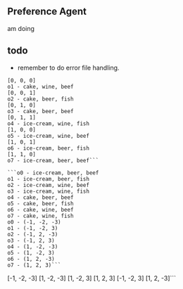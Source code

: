 ## Preference Agent

am doing
















## todo 
- remember to do error file handling.


```o0 - cake, wine, fish
[0, 0, 0]
o1 - cake, wine, beef
[0, 0, 1]
o2 - cake, beer, fish
[0, 1, 0]
o3 - cake, beer, beef
[0, 1, 1]
o4 - ice-cream, wine, fish
[1, 0, 0]
o5 - ice-cream, wine, beef
[1, 0, 1]
o6 - ice-cream, beer, fish
[1, 1, 0]
o7 - ice-cream, beer, beef```

```o0 - ice-cream, beer, beef
o1 - ice-cream, beer, fish
o2 - ice-cream, wine, beef
o3 - ice-cream, wine, fish
o4 - cake, beer, beef
o5 - cake, beer, fish
o6 - cake, wine, beef
o7 - cake, wine, fish
o0 - (-1, -2, -3)
o1 - (-1, -2, 3)
o2 - (-1, 2, -3)
o3 - (-1, 2, 3)
o4 - (1, -2, -3)
o5 - (1, -2, 3)
o6 - (1, 2, -3)
o7 - (1, 2, 3)```

```
[-1, -2, -3]
[1, -2, -3]
[1, -2, 3]
[1, 2, 3]
[-1, -2, 3]
[1, 2, -3]```

```
